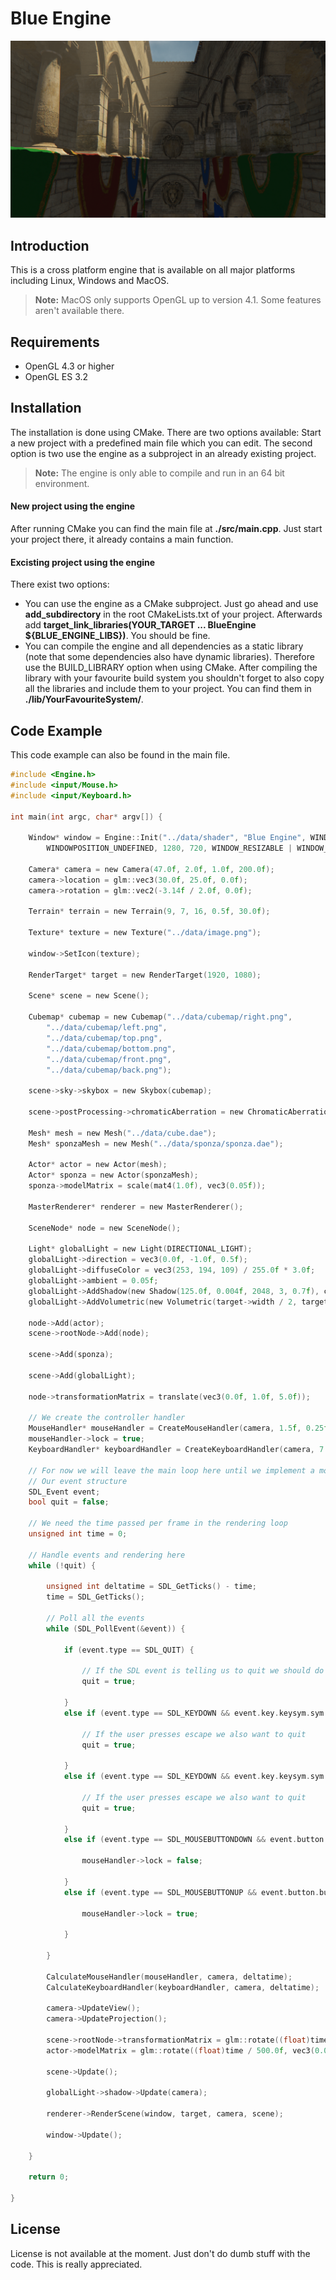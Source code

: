 # Blue Engine
![Example scene](image.png)
## Introduction
This is a cross platform engine that is available on all major platforms including Linux, Windows and MacOS.
>**Note:**
>MacOS only supports OpenGL up to version 4.1. Some features aren't available there.
## Requirements
- OpenGL 4.3 or higher
- OpenGL ES 3.2
## Installation
The installation is done using CMake. There are two options available: Start a new project with a predefined
main file which you can edit. The second option is two use the engine as a subproject in an already existing project.
>**Note:**
>The engine is only able to compile and run in an 64 bit environment.
#### New project using the engine
After running CMake you can find the main file at **./src/main.cpp**. Just start your project there, it already
contains a main function.
#### Excisting project using the engine
There exist two options:
- You can use the engine as a CMake subproject. Just go ahead and use **add_subdirectory** in the root
CMakeLists.txt of your project. Afterwards add **target_link_libraries(YOUR_TARGET ... BlueEngine ${BLUE_ENGINE_LIBS})**. You should be fine.
- You can compile the engine and all dependencies as a static library (note that some dependencies also have
dynamic libraries). Therefore use the BUILD_LIBRARY option when using CMake. After compiling the library
with your favourite build system you shouldn't forget to also copy all the libraries and include them to your project.
You can find them in **./lib/YourFavouriteSystem/**.
## Code Example
This code example can also be found in the main file.
```c
#include <Engine.h>
#include <input/Mouse.h>
#include <input/Keyboard.h>

int main(int argc, char* argv[]) {

	Window* window = Engine::Init("../data/shader", "Blue Engine", WINDOWPOSITION_UNDEFINED,
		WINDOWPOSITION_UNDEFINED, 1280, 720, WINDOW_RESIZABLE | WINDOW_BORDERLESS);

	Camera* camera = new Camera(47.0f, 2.0f, 1.0f, 200.0f);
	camera->location = glm::vec3(30.0f, 25.0f, 0.0f);
	camera->rotation = glm::vec2(-3.14f / 2.0f, 0.0f);

	Terrain* terrain = new Terrain(9, 7, 16, 0.5f, 30.0f);

	Texture* texture = new Texture("../data/image.png");

	window->SetIcon(texture);

	RenderTarget* target = new RenderTarget(1920, 1080);

	Scene* scene = new Scene();

	Cubemap* cubemap = new Cubemap("../data/cubemap/right.png",
		"../data/cubemap/left.png",
		"../data/cubemap/top.png",
		"../data/cubemap/bottom.png",
		"../data/cubemap/front.png",
		"../data/cubemap/back.png");

	scene->sky->skybox = new Skybox(cubemap);

	scene->postProcessing->chromaticAberration = new ChromaticAberration(0.7f);

	Mesh* mesh = new Mesh("../data/cube.dae");
	Mesh* sponzaMesh = new Mesh("../data/sponza/sponza.dae");

	Actor* actor = new Actor(mesh);
	Actor* sponza = new Actor(sponzaMesh);
	sponza->modelMatrix = scale(mat4(1.0f), vec3(0.05f));

	MasterRenderer* renderer = new MasterRenderer();

	SceneNode* node = new SceneNode();

	Light* globalLight = new Light(DIRECTIONAL_LIGHT);
	globalLight->direction = vec3(0.0f, -1.0f, 0.5f);
	globalLight->diffuseColor = vec3(253, 194, 109) / 255.0f * 3.0f;
	globalLight->ambient = 0.05f;
	globalLight->AddShadow(new Shadow(125.0f, 0.004f, 2048, 3, 0.7f), camera);
	globalLight->AddVolumetric(new Volumetric(target->width / 2, target->height / 2, 20));

	node->Add(actor);
	scene->rootNode->Add(node);

	scene->Add(sponza);

	scene->Add(globalLight);

	node->transformationMatrix = translate(vec3(0.0f, 1.0f, 5.0f));

	// We create the controller handler
	MouseHandler* mouseHandler = CreateMouseHandler(camera, 1.5f, 0.25f);
	mouseHandler->lock = true;
	KeyboardHandler* keyboardHandler = CreateKeyboardHandler(camera, 7.0f, 0.3f);

	// For now we will leave the main loop here until we implement a more advanced event system
	// Our event structure
	SDL_Event event;
	bool quit = false;

	// We need the time passed per frame in the rendering loop
	unsigned int time = 0;

	// Handle events and rendering here
	while (!quit) {

		unsigned int deltatime = SDL_GetTicks() - time;
		time = SDL_GetTicks();

		// Poll all the events
		while (SDL_PollEvent(&event)) {

			if (event.type == SDL_QUIT) {

				// If the SDL event is telling us to quit we should do it
				quit = true;

			}
			else if (event.type == SDL_KEYDOWN && event.key.keysym.sym == SDLK_ESCAPE) {

				// If the user presses escape we also want to quit
				quit = true;

			}
			else if (event.type == SDL_KEYDOWN && event.key.keysym.sym == SDLK_ESCAPE) {

				// If the user presses escape we also want to quit
				quit = true;

			}
			else if (event.type == SDL_MOUSEBUTTONDOWN && event.button.button == SDL_BUTTON_LEFT) {

				mouseHandler->lock = false;

			}
			else if (event.type == SDL_MOUSEBUTTONUP && event.button.button == SDL_BUTTON_LEFT) {

				mouseHandler->lock = true;

			}

		}

		CalculateMouseHandler(mouseHandler, camera, deltatime);
		CalculateKeyboardHandler(keyboardHandler, camera, deltatime);

		camera->UpdateView();
		camera->UpdateProjection();

		scene->rootNode->transformationMatrix = glm::rotate((float)time / 1000.0f, vec3(0.0f, 1.0f, 0.0f));
		actor->modelMatrix = glm::rotate((float)time / 500.0f, vec3(0.0f, 1.0f, 0.0f));

		scene->Update();

		globalLight->shadow->Update(camera);

		renderer->RenderScene(window, target, camera, scene);

		window->Update();

	}

	return 0;

}
```
## License
License is not available at the moment. Just don't do dumb stuff with the code. This is really appreciated.
